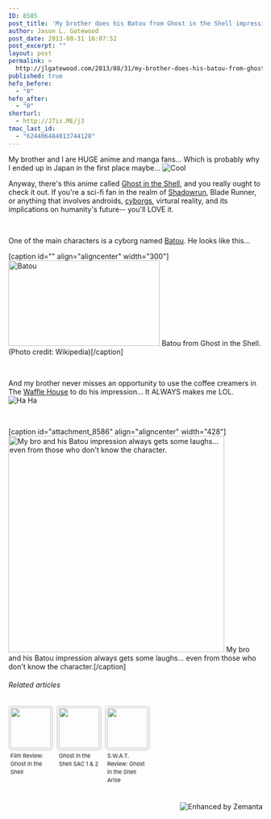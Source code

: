 ```yaml
---
ID: 8585
post_title: 'My brother does his Batou from Ghost in the Shell impression [Photo]'
author: Jason L. Gatewood
post_date: 2013-08-31 16:07:52
post_excerpt: ""
layout: post
permalink: >
  http://jlgatewood.com/2013/08/31/my-brother-does-his-batou-from-ghost-in-the-shell-impression-photo/
published: true
hefo_before:
  - "0"
hefo_after:
  - "0"
shorturl:
  - http://J7is.ME/j3
tmac_last_id:
  - "624406484013744128"
---
```

My brother and I are HUGE anime and manga fans... Which is probably why I ended up in Japan in the first place maybe... <img title="Cool" src="http://jlgatewood.com/wp-content/uploads/2013/08/Cool1.png" alt="Cool" border="0" />

Anyway, there's this anime called <a class="zem_slink" title="Ghost in the Shell" href="http://www.rottentomatoes.com/m/ghost_in_the_shell" rel="rottentomatoes" target="_blank">Ghost in the Shell</a>, and you really ought to check it out. If you're a sci-fi fan in the realm of <a class="zem_slink" title="Shadowrun" href="http://www.shadowrun4.com" rel="homepage" target="_blank">Shadowrun</a>, Blade Runner, or anything that involves androids, <a class="zem_slink" title="Cyborg" href="http://en.wikipedia.org/wiki/Cyborg" rel="wikipedia" target="_blank">cyborgs</a>, virtural reality, and its implications on humanity's future-- you'll LOVE it.

&nbsp;

One of the main characters is a cyborg named <a class="zem_slink" title="Batou" href="http://en.wikipedia.org/wiki/Batou" rel="wikipedia" target="_blank">Batou</a>. He looks like this...

[caption id="" align="aligncenter" width="300"]<a href="http://en.wikipedia.org/wiki/File:Ghost_in_the_Shell_Stand_Alone_Complex_Batou.png" target="_blank"><img class="zemanta-img-inserted zemanta-img-configured" title="Batou" src="http://jlgatewood.com/wp-content/uploads/2013/08/300px-Ghost_in_the_Shell_Stand_Alone_Complex_Batou.png" alt="Batou" width="300" height="169" /></a> Batou from Ghost in the Shell. (Photo credit: Wikipedia)[/caption]

&nbsp;

And my brother never misses an opportunity to use the coffee creamers in The <a class="zem_slink" title="Waffle House" href="http://wafflehouse.com/" rel="homepage" target="_blank">Waffle House</a> to do his impression... It ALWAYS makes me LOL. <img title="Ha Ha" src="http://jlgatewood.com/wp-content/uploads/2013/08/haha.png" alt="Ha Ha" border="0" />

&nbsp;

[caption id="attachment_8586" align="aligncenter" width="428"]<img class=" wp-image-8586 " src="http://jlgatewood.com/wp-content/uploads/2013/08/8cc1f5700ed011e3ad7a22000a9f3090_7.jpg" alt="My bro and his Batou impression always gets some laughs... even from those who don't know the character." width="428" height="428" /> My bro and his Batou impression always gets some laughs... even from those who don't know the character.[/caption]
<h6 class="zemanta-related-title" style="font-size: 1em;">Related articles</h6>
<ul class="zemanta-article-ul zemanta-article-ul-image" style="margin: 0; padding: 0; overflow: hidden;">
	<li class="zemanta-article-ul-li-image zemanta-article-ul-li" style="padding: 0; background: none; list-style: none; display: block; float: left; vertical-align: top; text-align: left; width: 84px; font-size: 11px; margin: 2px 10px 10px 2px;"><a style="box-shadow: 0px 0px 4px #999; padding: 2px; display: block; border-radius: 2px; text-decoration: none;" href="http://tweedling.com/2013/08/film-review-ghost-in-the-shell/" target="_blank"><img style="padding: 0; margin: 0; border: 0; display: block; width: 80px; max-width: 100%;" src="http://jlgatewood.com/wp-content/uploads/2013/08/190457167_80_80.jpg" alt="" /></a><a style="display: block; overflow: hidden; text-decoration: none; line-height: 12pt; height: 80px; padding: 5px 2px 0 2px;" href="http://tweedling.com/2013/08/film-review-ghost-in-the-shell/" target="_blank">Film Review: Ghost in the Shell</a></li>
	<li class="zemanta-article-ul-li-image zemanta-article-ul-li" style="padding: 0; background: none; list-style: none; display: block; float: left; vertical-align: top; text-align: left; width: 84px; font-size: 11px; margin: 2px 10px 10px 2px;"><a style="box-shadow: 0px 0px 4px #999; padding: 2px; display: block; border-radius: 2px; text-decoration: none;" href="http://gameinthebrain.blogspot.com/2013/08/ghost-in-shell-sac-1-2.html" target="_blank"><img style="padding: 0; margin: 0; border: 0; display: block; width: 80px; max-width: 100%;" src="http://jlgatewood.com/wp-content/uploads/2013/08/197962058_80_80.jpg" alt="" /></a><a style="display: block; overflow: hidden; text-decoration: none; line-height: 12pt; height: 80px; padding: 5px 2px 0 2px;" href="http://gameinthebrain.blogspot.com/2013/08/ghost-in-shell-sac-1-2.html" target="_blank">Ghost in the Shell SAC 1 &amp; 2</a></li>
	<li class="zemanta-article-ul-li-image zemanta-article-ul-li" style="padding: 0; background: none; list-style: none; display: block; float: left; vertical-align: top; text-align: left; width: 84px; font-size: 11px; margin: 2px 10px 10px 2px;"><a style="box-shadow: 0px 0px 4px #999; padding: 2px; display: block; border-radius: 2px; text-decoration: none;" href="http://reversethieves.com/2013/07/18/s-w-a-t-review-ghost-in-the-shell-arise/" target="_blank"><img style="padding: 0; margin: 0; border: 0; display: block; width: 80px; max-width: 100%;" src="http://jlgatewood.com/wp-content/uploads/2013/08/186254567_80_80.jpg" alt="" /></a><a style="display: block; overflow: hidden; text-decoration: none; line-height: 12pt; height: 80px; padding: 5px 2px 0 2px;" href="http://reversethieves.com/2013/07/18/s-w-a-t-review-ghost-in-the-shell-arise/" target="_blank">S.W.A.T. Review: Ghost in the Shell Arise</a></li>
</ul>
<div class="zemanta-pixie" style="margin-top: 10px; height: 15px;"><a class="zemanta-pixie-a" title="Enhanced by Zemanta" href="http://www.zemanta.com/?px"><img class="zemanta-pixie-img" style="border: none; float: right;" src="http://img.zemanta.com/zemified_h.png?x-id=be9f62b9-efa8-4a9e-b4a8-dd9c316366ba" alt="Enhanced by Zemanta" /></a></div>